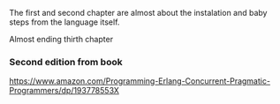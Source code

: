 The first and second chapter are almost about the instalation and baby steps from the language itself.

Almost ending thirth chapter
### Second edition from book
https://www.amazon.com/Programming-Erlang-Concurrent-Pragmatic-Programmers/dp/193778553X